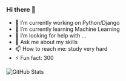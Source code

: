 ### Hi there 👋

<!-- **Sino0on/Sino0on** is a ✨ _special_ ✨ repository because its `README.md` (this file) appears on your GitHub profile.
Here are some ideas to get you started: -->

- 🔭 I’m currently working on Python/Django
- 🌱 I’m currently learning Machine Learning
- 🤔 I’m looking for help with ...
- 💬 Ask me about my skills
- 📫 How to reach me: study very hard
- ⚡ Fun fact: 300

![GitHub Stats](https://github-readme-stats.vercel.app/api?username=Sino0on&theme=radical)

